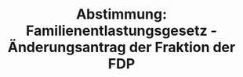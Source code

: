 ---
abstimmung:
  abstimmung: 4
  bundestagssitzung: 108
  legislaturperiode: 19
categories:
- Todo
data:
- title: Abstimmungsergebnis 20190628_4-data.pdf
  url: /res/2021-btw/abstimmungsergebnisse/20190628_4-data.pdf
- title: Abstimmungsergebnis 20190628_4_xls-data.xls
  url: /res/2021-btw/abstimmungsergebnisse/20190628_4_xls-data.xls
- title: Abstimmungsergebnis 20190628_4_xls-datacsv
  url: /res/2021-btw/abstimmungsergebnisse/csv/20190628_4_xls-datacsv
ergebnis:
  afd:
    enthaltung: 0
    gesamt: 91
    ja: 0
    nein: 81
    nichtabgegeben: 10
    ungueltig: 0
  bü90/gr:
    enthaltung: 0
    gesamt: 67
    ja: 61
    nein: 0
    nichtabgegeben: 6
    ungueltig: 0
  cdu/csu:
    enthaltung: 0
    gesamt: 246
    ja: 0
    nein: 216
    nichtabgegeben: 30
    ungueltig: 0
  die linke.:
    enthaltung: 0
    gesamt: 69
    ja: 58
    nein: 0
    nichtabgegeben: 11
    ungueltig: 0
  fdp:
    enthaltung: 0
    gesamt: 80
    ja: 18
    nein: 41
    nichtabgegeben: 21
    ungueltig: 0
  file: 20190628_4_xls-data.xls
  fraktionslos:
    enthaltung: 0
    gesamt: 4
    ja: 1
    nein: 2
    nichtabgegeben: 1
    ungueltig: 0
  spd:
    enthaltung: 0
    gesamt: 152
    ja: 0
    nein: 123
    nichtabgegeben: 29
    ungueltig: 0
layout: abstimmung
links:
- title: Link zu bundestag.de
  url: https://www.bundestag.de/parlament/plenum/abstimmung/abstimmung?id=552
preview: 'Deutscher Bundestag


  108. Sitzung des Deutschen Bundestages

  am Freitag, 28. Juni 2019


  Endgültiges Ergebnis der Namentlichen Abstimmung Nr. 4


  Antrag der Abgeordneten Lorenz Gösta Beutin, Ralph Lenkert, Hubertus Zdebel, weiterer

  Abgeordneter und der Fraktion DIE LINKE.

  Klimanotstand anerkennen - Klimaschutz-Sofortmaßnahmen verabschieden,

  Strukturwandel sozial gerecht umsetzen

  Drs. 19/10290'
tags:
- Todo
title: 'Abstimmung: Familienentlastungsgesetz - Änderungsantrag der Fraktion der FDP'
---